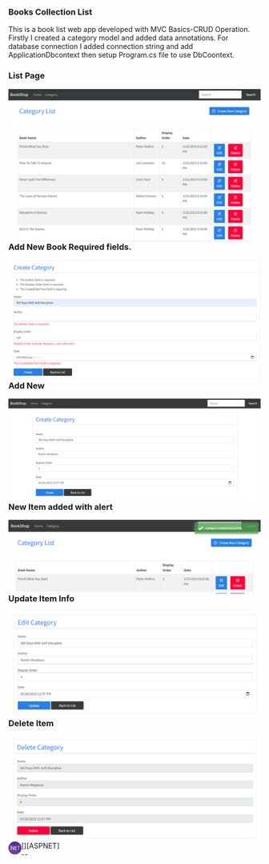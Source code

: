 ### Books Collection List
This is a book list web app developed with MVC Basics-CRUD Operation. Firstly I created a category model and added data annotations. For database connection I added connection string and add ApplicationDbcontext then setup Program.cs file to use DbCoontext.
### List Page 
<img align="right" alt="listpage" src="https://github.com/mithuiu21/DotNet6App/blob/main/BookShop/img/1.png" />
<br/>

### Add New Book Required fields.
<img align="right" alt="listpage" src="https://github.com/mithuiu21/DotNet6App/blob/main/BookShop/img/2.png" />
<br/>

### Add New
<img align="right" alt="listpage" src="https://github.com/mithuiu21/DotNet6App/blob/main/BookShop/img/3.png" />
<br/>

### New Item added with alert 
<img align="right" alt="listpage" src="https://github.com/mithuiu21/DotNet6App/blob/main/BookShop/img/4.png" />
<br/>

### Update Item Info
<img align="right" alt="listpage" src="https://github.com/mithuiu21/DotNet6App/blob/main/BookShop/img/5.png" />
<br/>

### Delete Item
<img align="right" alt="listpage" src="https://github.com/mithuiu21/DotNet6App/blob/main/BookShop/img/6.png" />
<br/>
[<img align="left" alt="CSharp" width="26px" src="https://raw.githubusercontent.com/github/explore/80688e429a7d4ef2fca1e82350fe8e3517d3494d/topics/dotnet/dotnet.png"/>][ASPNET]
<br />
--

[ASPNET]: https://learn.microsoft.com/en-us/aspnet/core/?view=aspnetcore-6.0 
 

